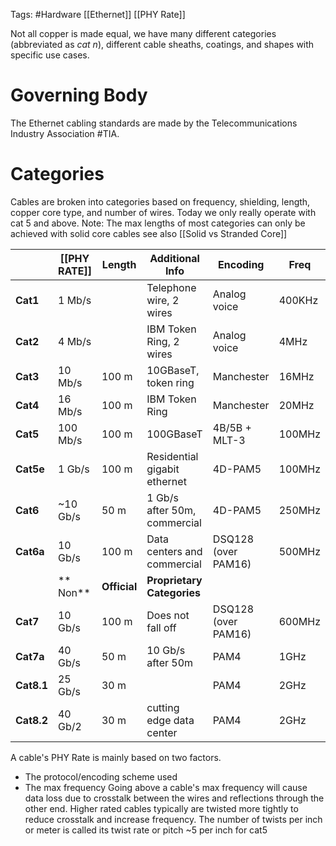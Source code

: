 Tags: #Hardware [[Ethernet]] [[PHY Rate]]

Not all copper is made equal, we have many different categories (abbreviated as *cat n*), different cable sheaths, coatings, and shapes with specific use cases.

# Governing Body
The Ethernet cabling standards are made by the Telecommunications Industry Association #TIA.

# Categories
Cables are broken into categories based on frequency, shielding, length, copper core type, and number of wires.
Today we only really operate with cat 5 and above.
Note: The max lengths of most categories can only be achieved with solid core cables see also [[Solid vs Stranded Core]]

|            | [[PHY RATE]] | Length       | Additional Info              | Encoding            | Freq   |
| ---------- | ------------ | ------------ | ---------------------------- | ------------------- | ------ |
| **Cat1**   | 1 Mb/s       |              | Telephone wire, 2 wires      | Analog voice        | 400KHz |
| **Cat2**   | 4 Mb/s       |              | IBM Token Ring, 2 wires      | Analog voice        | 4MHz   |
| **Cat3**   | 10 Mb/s      | 100 m        | 10GBaseT, token ring         | Manchester          | 16MHz  |
| **Cat4**   | 16 Mb/s      | 100 m        | IBM Token Ring               | Manchester          | 20MHz  |
| **Cat5**   | 100 Mb/s     | 100 m        | 100GBaseT                    | 4B/5B + MLT-3       | 100MHz |
| **Cat5e**  | 1 Gb/s       | 100 m        | Residential gigabit ethernet | 4D-PAM5             | 100MHz |
| **Cat6**   | ~10 Gb/s     | 50 m         | 1 Gb/s after 50m, commercial | 4D-PAM5             | 250MHz |
| **Cat6a**  | 10 Gb/s      | 100 m        | Data centers and commercial  | DSQ128 (over PAM16) | 500MHz |
|            | **     Non** | **Official** | **Proprietary Categories**   |                     |        |
| **Cat7**   | 10 Gb/s      | 100 m        | Does not fall off            | DSQ128 (over PAM16) | 600MHz |
| **Cat7a**  | 40 Gb/s      | 50 m         | 10 Gb/s after 50m            | PAM4                | 1GHz   |
| **Cat8.1** | 25 Gb/s      | 30 m         |                              | PAM4                | 2GHz   |
| **Cat8.2** | 40 Gb/2      | 30 m         | cutting edge data center     | PAM4                | 2GHz   |

A cable's PHY Rate is mainly based on two factors.
- The protocol/encoding scheme used
- The max frequency
Going above a cable's max frequency will cause data loss due to crosstalk between the wires and reflections through the other end. Higher rated cables typically are twisted more tightly to reduce crosstalk and increase frequency. 
	The number of twists per inch or meter is called its twist rate or pitch ~5 per inch for cat5

